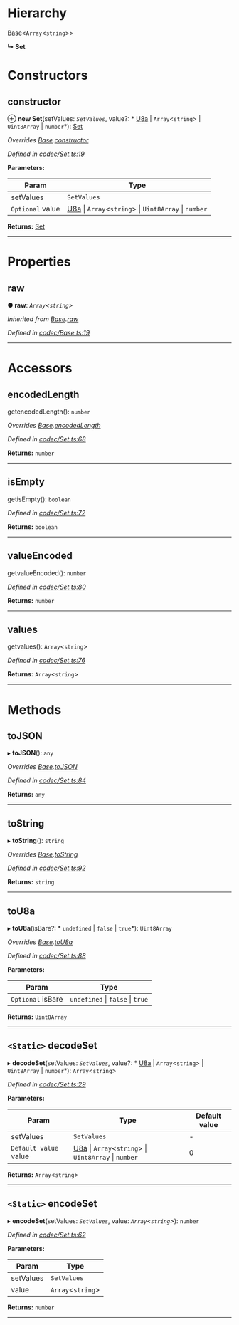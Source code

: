 

# Hierarchy

 [Base](_codec_base_.base.md)<`Array`<`string`>>

**↳ Set**

# Constructors

<a id="constructor"></a>

##  constructor

⊕ **new Set**(setValues: *`SetValues`*, value?: * [U8a](_codec_u8a_.u8a.md) &#124; `Array`<`string`> &#124; `Uint8Array` &#124; `number`*): [Set](_codec_set_.set.md)

*Overrides [Base](_codec_base_.base.md).[constructor](_codec_base_.base.md#constructor)*

*Defined in [codec/Set.ts:19](https://github.com/polkadot-js/api/blob/8121aa2/packages/types/src/codec/Set.ts#L19)*

**Parameters:**

| Param | Type |
| ------ | ------ |
| setValues | `SetValues` |
| `Optional` value |  [U8a](_codec_u8a_.u8a.md) &#124; `Array`<`string`> &#124; `Uint8Array` &#124; `number`|

**Returns:** [Set](_codec_set_.set.md)

___

# Properties

<a id="raw"></a>

##  raw

**● raw**: *`Array`<`string`>*

*Inherited from [Base](_codec_base_.base.md).[raw](_codec_base_.base.md#raw)*

*Defined in [codec/Base.ts:19](https://github.com/polkadot-js/api/blob/8121aa2/packages/types/src/codec/Base.ts#L19)*

___

# Accessors

<a id="encodedlength"></a>

##  encodedLength

getencodedLength(): `number`

*Overrides [Base](_codec_base_.base.md).[encodedLength](_codec_base_.base.md#encodedlength)*

*Defined in [codec/Set.ts:68](https://github.com/polkadot-js/api/blob/8121aa2/packages/types/src/codec/Set.ts#L68)*

**Returns:** `number`

___
<a id="isempty"></a>

##  isEmpty

getisEmpty(): `boolean`

*Defined in [codec/Set.ts:72](https://github.com/polkadot-js/api/blob/8121aa2/packages/types/src/codec/Set.ts#L72)*

**Returns:** `boolean`

___
<a id="valueencoded"></a>

##  valueEncoded

getvalueEncoded(): `number`

*Defined in [codec/Set.ts:80](https://github.com/polkadot-js/api/blob/8121aa2/packages/types/src/codec/Set.ts#L80)*

**Returns:** `number`

___
<a id="values"></a>

##  values

getvalues(): `Array`<`string`>

*Defined in [codec/Set.ts:76](https://github.com/polkadot-js/api/blob/8121aa2/packages/types/src/codec/Set.ts#L76)*

**Returns:** `Array`<`string`>

___

# Methods

<a id="tojson"></a>

##  toJSON

▸ **toJSON**(): `any`

*Overrides [Base](_codec_base_.base.md).[toJSON](_codec_base_.base.md#tojson)*

*Defined in [codec/Set.ts:84](https://github.com/polkadot-js/api/blob/8121aa2/packages/types/src/codec/Set.ts#L84)*

**Returns:** `any`

___
<a id="tostring"></a>

##  toString

▸ **toString**(): `string`

*Overrides [Base](_codec_base_.base.md).[toString](_codec_base_.base.md#tostring)*

*Defined in [codec/Set.ts:92](https://github.com/polkadot-js/api/blob/8121aa2/packages/types/src/codec/Set.ts#L92)*

**Returns:** `string`

___
<a id="tou8a"></a>

##  toU8a

▸ **toU8a**(isBare?: * `undefined` &#124; `false` &#124; `true`*): `Uint8Array`

*Overrides [Base](_codec_base_.base.md).[toU8a](_codec_base_.base.md#tou8a)*

*Defined in [codec/Set.ts:88](https://github.com/polkadot-js/api/blob/8121aa2/packages/types/src/codec/Set.ts#L88)*

**Parameters:**

| Param | Type |
| ------ | ------ |
| `Optional` isBare |  `undefined` &#124; `false` &#124; `true`|

**Returns:** `Uint8Array`

___
<a id="decodeset"></a>

## `<Static>` decodeSet

▸ **decodeSet**(setValues: *`SetValues`*, value?: * [U8a](_codec_u8a_.u8a.md) &#124; `Array`<`string`> &#124; `Uint8Array` &#124; `number`*): `Array`<`string`>

*Defined in [codec/Set.ts:29](https://github.com/polkadot-js/api/blob/8121aa2/packages/types/src/codec/Set.ts#L29)*

**Parameters:**

| Param | Type | Default value |
| ------ | ------ | ------ |
| setValues | `SetValues` | - |
| `Default value` value |  [U8a](_codec_u8a_.u8a.md) &#124; `Array`<`string`> &#124; `Uint8Array` &#124; `number`| 0 |

**Returns:** `Array`<`string`>

___
<a id="encodeset"></a>

## `<Static>` encodeSet

▸ **encodeSet**(setValues: *`SetValues`*, value: *`Array`<`string`>*): `number`

*Defined in [codec/Set.ts:62](https://github.com/polkadot-js/api/blob/8121aa2/packages/types/src/codec/Set.ts#L62)*

**Parameters:**

| Param | Type |
| ------ | ------ |
| setValues | `SetValues` |
| value | `Array`<`string`> |

**Returns:** `number`

___

